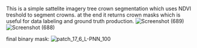 This is a simple sattelite imagery tree crown segmentation which uses NDVI treshold to segment crowns. at the end it returns crown masks which is useful for data labeling and ground truth production.
![Screenshot (689)](https://github.com/user-attachments/assets/7f9433b6-b642-4794-8454-2fd7d5f1bc42)
![Screenshot (688)](https://github.com/user-attachments/assets/b3c16b78-4ff1-4509-89f1-93cb17cd6a42)

final binary mask:
![patch_17_6_L-PNN_100](https://github.com/user-attachments/assets/807fb862-6ee9-41b4-a44d-ffd725e22ed2)

